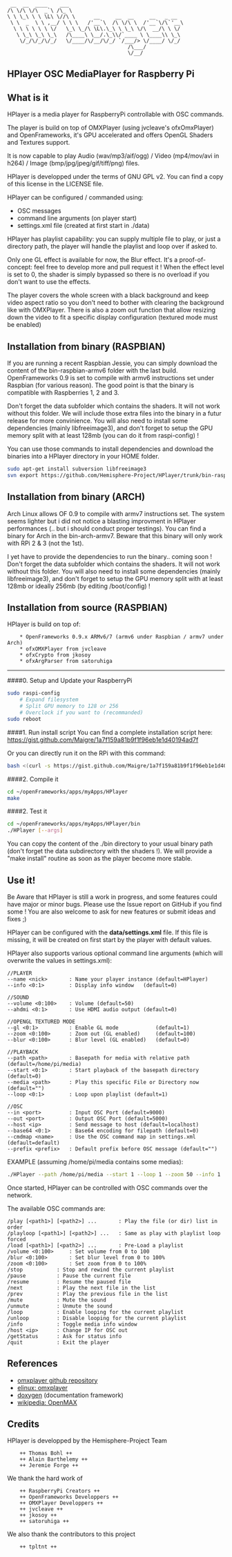 ```
 __  __  ____    ___                                     
/\ \/\ \/\  _`\ /\_ \                                    
\ \ \_\ \ \ \L\ \//\ \      __     __  __     __   _ __  
 \ \  _  \ \ ,__/ \ \ \   /'__`\  /\ \/\ \  /'__`\/\`'__\
  \ \ \ \ \ \ \/   \_\ \_/\ \L\.\_\ \ \_\ \/\  __/\ \ \/ 
   \ \_\ \_\ \_\   /\____\ \__/.\_\\/`____ \ \____\\ \_\ 
    \/_/\/_/\/_/   \/____/\/__/\/_/ `/___/> \/____/ \/_/ 
                                       /\___/            
                                       \/__/             
```

HPlayer OSC MediaPlayer for Raspberry Pi
-------------


What is it
-------------

HPlayer is a media player for RaspberryPi controllable with OSC commands.

The player is build on top of OMXPlayer (using jvcleave's ofxOmxPlayer) and OpenFrameworks,
it's GPU accelerated and offers OpenGL Shaders and Textures support.

It is now capable to play Audio (wav/mp3/aif/ogg) / Video (mp4/mov/avi in h264) / Image (bmp/jpg/jpeg/gif/tiff/png) files.

HPlayer is developped under the terms of GNU GPL v2.
You can find a copy of this license in the LICENSE file.

HPlayer can be configured / commanded using:
- OSC messages
- command line arguments (on player start)
- settings.xml file (created at first start in ./data)

HPlayer has playlist capability: you can supply multiple file to play, or just a directory path, the player will handle the playlist and loop over if asked to.

Only one GL effect is available for now, the Blur effect.
It's a proof-of-concept: feel free to develop more and pull request it !
When the effect level is set to 0, the shader is simply bypassed so there is no overload if you don't want to use the effects.

The player covers the whole screen with a black background and keep video aspect ratio so you don't need to bother with clearing the background like with OMXPlayer. There is also a zoom out function that allow resizing down the video to fit a specific display configuration (textured mode must be enabled)


Installation from binary (RASPBIAN)
-------------

If you are running a recent Raspbian Jessie, you can simply download the content of the bin-raspbian-armv6 folder with the last build. OpenFrameworks 0.9 is set to compile with armv6 instructions set under Raspbian (for various reason). The good point is that the binary is compatible with Raspberries 1, 2 and 3.

Don't forget the data subfolder which contains the shaders. It will not work without this folder. We will include those extra files into the binary in a futur release for more convinience.
You will also need to install some dependencies (mainly libfreeimage3), and don't forget to setup the GPU memory split with at least 128mb (you can do it from raspi-config) !

You can use those commands to install dependencies and download the binaries into a HPlayer directory in your HOME folder.
```bash
sudo apt-get install subversion libfreeimage3
svn export https://github.com/Hemisphere-Project/HPlayer/trunk/bin-raspbian-armv6 ~/HPlayer
```


Installation from binary (ARCH)
-------------

Arch Linux allows OF 0.9 to compile with armv7 instructions set. The system seems lighter but i did not notice a blasting improvment in HPlayer performances (.. but i should conduct proper testings). 
You can find a binary for Arch in the bin-arch-armv7. Beware that this binary will only work with RPi 2 & 3 (not the 1st).

I yet have to provide the dependencies to run the binary.. coming soon !
Don't forget the data subfolder which contains the shaders. It will not work without this folder.
You will also need to install some dependencies (mainly libfreeimage3), and don't forget to setup the GPU memory split with at least 128mb or ideally 256mb (by editing /boot/config) !


Installation from source (RASPBIAN)
-------------

HPlayer is build on top of:
```
	* OpenFrameworks 0.9.x ARMv6/7 (armv6 under Raspbian / armv7 under Arch)
	* ofxOMXPlayer from jvcleave
	* ofxCrypto from jkosoy 
	* ofxArgParser from satoruhiga
```

---

####0. Setup and Update your RaspberryPi 
```bash
sudo raspi-config
	# Expand filesystem
	# Split GPU memory to 128 or 256
	# Overclock if you want to (recommanded)
sudo reboot
```

####1. Run install script
You can find a complete installation script here:
https://gist.github.com/Maigre/1a7f159a81b9f1f96eb1e1d40194ad7f

Or you can directly run it on the RPi with this command:
```bash
bash <(curl -s https://gist.github.com/Maigre/1a7f159a81b9f1f96eb1e1d40194ad7f)
```

####2. Compile it 
```bash
cd ~/openFrameworks/apps/myApps/HPlayer
make
```

####2. Test it 
```bash
cd ~/openFrameworks/apps/myApps/HPlayer/bin
./HPlayer [--args]
```

You can copy the content of the ./bin directory to your usual binary path (don't forget the data subdirectory with the shaders !).
We will provide a "make install" routine as soon as the player become more stable.


Use it!
-------------

Be Aware that HPlayer is still a work in progress, and some features could 
have major or minor bugs. 
Please use the Issue report on GitHub if you find some ! 
You are also welcome to ask for new features or submit ideas and fixes ;)

HPlayer can be configured with the **data/settings.xml** file.
If this file is missing, it will be created on first start by the player with default values.

HPlayer also supports various optional command line arguments 
(which will overwrite the values in settings.xml):

	//PLAYER
	--name <nick>		: Name your player instance (default=HPlayer)		
	--info <0:1>		: Display info window	(default=0)	

	//SOUND
	--volume <0:100>	: Volume (default=50)
	--ahdmi <0:1>		: Use HDMI audio output	(default=0)

	//OPENGL TEXTURED MODE
	--gl <0:1>			: Enable GL mode 			(default=1)
	--zoom <0:100>		: Zoom out (GL enabled)		(default=100)
	--blur <0:100>		: Blur level (GL enabled)	(default=0)
	
	//PLAYBACK
	--path <path>		: Basepath for media with relative path (default=/home/pi/media)
	--start <0:1> 		: Start playback of the basepath directory (default=0)
	--media <path>		: Play this specific File or Directory now (default="")
	--loop <0:1>		: Loop upon playlist (default=1)

	//OSC
	--in <port> 		: Input OSC Port (default=9000)
	--out <port> 		: Output OSC Port (default=5000)
	--host <ip>			: Send message to host (default=localhost)
	--base64 <0:1>		: Base64 encoding for filepath (default=0)
	--cmdmap <name>		: Use the OSC command map in settings.xml (default=default)
	--prefix <prefix>	: Default prefix before OSC message (default="")

	
EXAMPLE (assuming /home/pi/media contains some medias):
```bash
./HPlayer --path /home/pi/media --start 1 --loop 1 --zoom 50 --info 1
```

Once started, HPlayer can be controlled with OSC commands over the network.

The available OSC commands are:

	/play [<path1>] [<path2>] ...		: Play the file (or dir) list in order
	/playloop [<path1>] [<path2>] ...	: Same as play with playlist loop forced
	/load [<path1>] [<path2>] ...		: Pre-Load a playlist
	/volume <0:100>		: Set volume from 0 to 100
	/blur <0:100>		: Set blur level from 0 to 100%
	/zoom <0:100>		: Set zoom from 0 to 100%
	/stop			: Stop and rewind the current playlist
	/pause			: Pause the current file
	/resume			: Resume the paused file
	/next			: Play the next file in the list
	/prev			: Play the previous file in the list
	/mute			: Mute the sound
	/unmute			: Unmute the sound
	/loop			: Enable looping for the current playlist
	/unloop			: Disable looping for the current playlist
	/info			: Toggle media info window
	/host <ip>		: Change IP for OSC out
	/getStatus		: Ask for status info
	/quit			: Exit the player

References
----------
* [omxplayer github repository](https://github.com/popcornmix/omxplayer)
* [elinux: omxplayer](http://elinux.org/Omxplayer)
* [doxygen](http://www.stack.nl/~dimitri/doxygen/) (documentation framework)
* [wikipedia: OpenMAX](https://en.wikipedia.org/wiki/OpenMAX)


Credits
-------------

HPlayer is developped by the Hemisphere-Project Team
```
	++ Thomas Bohl ++
	++ Alain Barthelemy ++
	++ Jeremie Forge ++
```
We thank the hard work of 
```
	++ RaspberryPi Creators ++
	++ OpenFrameworks Developpers ++
	++ OMXPlayer Developpers ++
	++ jvcleave ++
	++ jkosoy ++
	++ satoruhiga ++
```
We also thank the contributors to this project
```
	++ tpltnt ++
```
